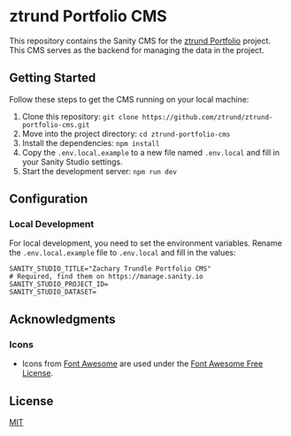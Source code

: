 # ztrund Portfolio CMS

This repository contains the Sanity CMS for
the [ztrund Portfolio](https://github.com/ztrund/ztrund-portfolio) project. This CMS serves as the
backend for managing the data in the project.

## Getting Started

Follow these steps to get the CMS running on your local machine:

1. Clone this repository: `git clone https://github.com/ztrund/ztrund-portfolio-cms.git`
2. Move into the project directory: `cd ztrund-portfolio-cms`
3. Install the dependencies: `npm install`
4. Copy the `.env.local.example` to a new file named `.env.local` and fill in your Sanity Studio settings.
5. Start the development server: `npm run dev`

## Configuration

### Local Development

For local development, you need to set the environment variables. Rename the `.env.local.example` file to `.env.local`
and fill in the values:

```plaintext
SANITY_STUDIO_TITLE="Zachary Trundle Portfolio CMS"
# Required, find them on https://manage.sanity.io
SANITY_STUDIO_PROJECT_ID=
SANITY_STUDIO_DATASET=
```

## Acknowledgments

### Icons

- Icons from [Font Awesome](https://fontawesome.com/) are used under
  the [Font Awesome Free License](https://fontawesome.com/license/free).

## License

[MIT](LICENSE)